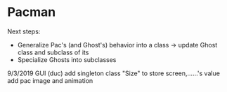 # Pacman

Next steps:
+ Generalize Pac's (and Ghost's) behavior into a class -> update Ghost class and subclass of its
+ Specialize Ghosts into subclasses

9/3/2019 GUI (duc)
add singleton class "Size" to store screen,......'s value
add pac image and animation